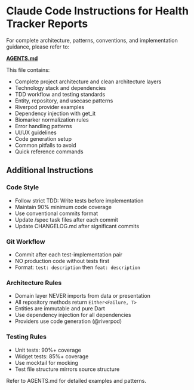 # Claude Code Instructions for Health Tracker Reports

For complete architecture, patterns, conventions, and implementation guidance, please refer to:

**[AGENTS.md](../AGENTS.md)**

This file contains:
- Complete project architecture and clean architecture layers
- Technology stack and dependencies
- TDD workflow and testing standards
- Entity, repository, and usecase patterns
- Riverpod provider examples
- Dependency injection with get_it
- Biomarker normalization rules
- Error handling patterns
- UI/UX guidelines
- Code generation setup
- Common pitfalls to avoid
- Quick reference commands

## Additional Instructions

### Code Style
- Follow strict TDD: Write tests before implementation
- Maintain 90% minimum code coverage
- Use conventional commits format
- Update /spec task files after each commit
- Update CHANGELOG.md after significant commits

### Git Workflow
- Commit after each test-implementation pair
- NO production code without tests first
- Format: `test: description` then `feat: description`

### Architecture Rules
- Domain layer NEVER imports from data or presentation
- All repository methods return `Either<Failure, T>`
- Entities are immutable and pure Dart
- Use dependency injection for all dependencies
- Providers use code generation (@riverpod)

### Testing Rules
- Unit tests: 90%+ coverage
- Widget tests: 85%+ coverage
- Use mocktail for mocking
- Test file structure mirrors source structure

Refer to AGENTS.md for detailed examples and patterns.
